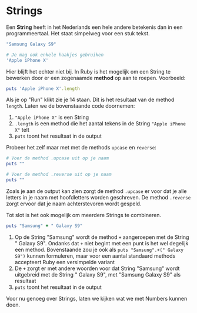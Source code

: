 # Strings

Een **String** heeft in het Nederlands een hele andere betekenis dan in een programmeertaal.
Het staat simpelweg voor een stuk tekst.

```ruby
"Samsung Galaxy S9"

# Je mag ook enkele haakjes gebruiken
'Apple iPhone X'
```

Hier blijft het echter niet bij. In Ruby is het mogelijk om een String te bewerken door er
een zogenaamde **method** op aan te roepen. Voorbeeld:

```ruby runnable
puts 'Apple iPhone X'.length

```

Als je op "Run" klikt zie je 14 staan. Dit is het resultaat van de method `length`. Laten
we de bovenstaande code doornemen:

1. `"Apple iPhone X"` is een String
2. `.length` is een method die het aantal tekens in de String `"Apple iPhone X"` telt
3. `puts` toont het resultaat in de output

Probeer het zelf maar met met de methods `upcase` en `reverse`:

```ruby runnable
# Voer de method .upcase uit op je naam
puts ""

# Voer de method .reverse uit op je naam
puts ""
```

Zoals je aan de output kan zien zorgt de method `.upcase` er voor dat je alle letters
in je naam met hoofdletters worden geschreven. De method `.reverse` zorgt ervoor dat
je naam achterstevoren wordt gespeld.

Tot slot is het ook mogelijk om meerdere Strings te combineren.

```ruby runnable
puts "Samsung" + " Galaxy S9"
```

1. Op de String "Samsung" wordt de method `+` aangeroepen met de String " Galaxy S9".
Ondanks dat `+` niet begint met een punt is het wel degelijk een method. Bovenstaande
zou je ook als `puts "Samsung".+(" Galaxy S9")` kunnen formuleren, maar voor een aantal
standaard methods accepteert Ruby een versimpelde variant
2. De `+` zorgt er met andere woorden voor dat String "Samsung" wordt uitgebreid met de
String " Galaxy S9", met "Samsung Galaxy S9" als resultaat
3. `puts` toont het resultaat in de output

Voor nu genoeg over Strings, laten we kijken wat we met Numbers kunnen doen.